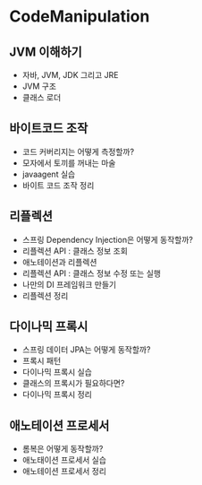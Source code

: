 # CodeManipulation

## JVM 이해하기
- 자바, JVM, JDK 그리고 JRE 
- JVM 구조
- 클래스 로더

## 바이트코드 조작
- 코드 커버리지는 어떻게 측정할까?
- 모자에서 토끼를 꺼내는 마술
- javaagent 실습
- 바이트 코드 조작 정리

## 리플렉션
- 스프링 Dependency Injection은 어떻게 동작할까?
- 리플렉션 API : 클래스 정보 조회
- 애노테이션과 리플렉션
- 리플렉션 API : 클래스 정보 수정 또는 실행
- 나만의 DI 프레임워크 만들기
- 리플렉션 정리

## 다이나믹 프록시
- 스프링 데이터 JPA는 어떻게 동작할까?
- 프록시 패턴
- 다이나믹 프록시 실습
- 클래스의 프록시가 필요하다면?
- 다이나믹 프록시 정리

## 애노테이션 프로세서
- 롬복은 어떻게 동작할까?
- 애노태이션 프로세서 실습
- 애노테이션 프로세서 정리
